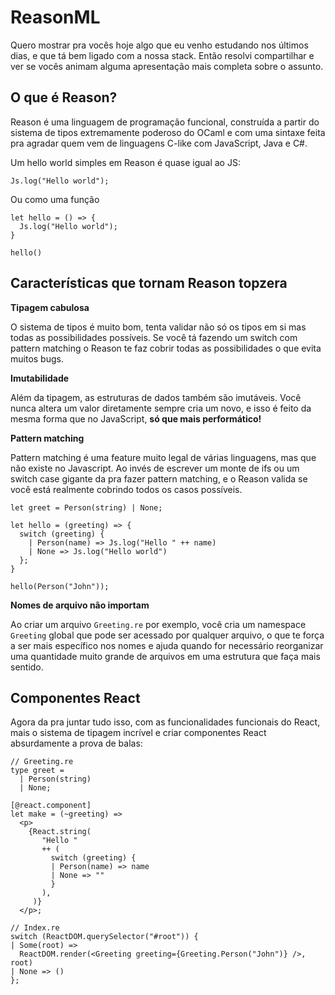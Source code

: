 # ReasonML

Quero mostrar pra vocês hoje algo que eu venho estudando nos últimos dias,
e que tá bem ligado com a nossa stack. Então resolvi compartilhar e ver se
vocês animam alguma apresentação mais completa sobre o assunto.

## O que é Reason?

Reason é uma linguagem de programação funcional, construída a partir do
sistema de tipos extremamente poderoso do OCaml e com uma sintaxe feita
pra agradar quem vem de linguagens C-like com JavaScript, Java e C#.

Um hello world simples em Reason é quase igual ao JS:

```reason
Js.log("Hello world");
```

Ou como uma função

```reason
let hello = () => {
  Js.log("Hello world");
}

hello()
```

## Características que tornam Reason topzera

**Tipagem cabulosa**

O sistema de tipos é muito bom, tenta validar não só os tipos em si mas
todas as possibilidades possíveis. Se você tá fazendo um switch com pattern
matching o Reason te faz cobrir todas as possibilidades o que evita muitos bugs.

**Imutabilidade**

Além da tipagem, as estruturas de dados também são imutáveis. Você nunca altera
um valor diretamente sempre cria um novo, e isso é feito da mesma forma que no
JavaScript, **só que mais performático!**

**Pattern matching**

Pattern matching é uma feature muito legal de várias linguagens, mas que não
existe no Javascript. Ao invés de escrever um monte de ifs ou um switch case gigante
da pra fazer pattern matching, e o Reason valida se você está realmente cobrindo
todos os casos possíveis.

```reason
let greet = Person(string) | None;

let hello = (greeting) => {
  switch (greeting) {
    | Person(name) => Js.log("Hello " ++ name)
    | None => Js.log("Hello world")
  };
}

hello(Person("John"));
```

**Nomes de arquivo não importam**

Ao criar um arquivo `Greeting.re` por exemplo, você cria um namespace `Greeting`
global que pode ser acessado por qualquer arquivo, o que te força a ser mais específico
nos nomes e ajuda quando for necessário reorganizar uma quantidade muito grande de
arquivos em uma estrutura que faça mais sentido.

## Componentes React

Agora da pra juntar tudo isso, com as funcionalidades funcionais do React, mais
o sistema de tipagem incrível e criar componentes React absurdamente a prova de
balas:

```reason
// Greeting.re
type greet =
  | Person(string)
  | None;

[@react.component]
let make = (~greeting) =>
  <p>
    {React.string(
       "Hello "
       ++ (
         switch (greeting) {
         | Person(name) => name
         | None => ""
         }
       ),
     )}
  </p>;

```

```reason
// Index.re
switch (ReactDOM.querySelector("#root")) {
| Some(root) =>
  ReactDOM.render(<Greeting greeting={Greeting.Person("John")} />, root)
| None => ()
};
```
